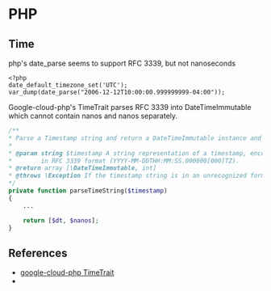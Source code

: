 # PHP

## Time

php's date_parse seems to support RFC 3339, but not nanoseconds

```
<?php
date_default_timezone_set('UTC');
var_dump(date_parse("2006-12-12T10:00:00.999999999-04:00"));
```

Google-cloud-php's TimeTrait parses RFC 3339 into DateTimeImmutable which cannot contain nanos and nanos separately.

```php
/**
* Parse a Timestamp string and return a DateTimeImmutable instance and nanoseconds as an integer.
*
* @param string $timestamp A string representation of a timestamp, encoded
*        in RFC 3339 format (YYYY-MM-DDTHH:MM:SS.000000[000]TZ).
* @return array [\DateTimeImmutable, int]
* @throws \Exception If the timestamp string is in an unrecognized format.
*/
private function parseTimeString($timestamp)
{
    ...

    return [$dt, $nanos];
}
```

## References

* [google-cloud-php TimeTrait](https://github.com/googleapis/google-cloud-php/blob/main/Core/src/TimeTrait.php)
* [](https://3v4l.org/FPHoh)